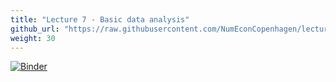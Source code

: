 ```yaml
---
title: "Lecture 7 - Basic data analysis"
github_url: "https://raw.githubusercontent.com/NumEconCopenhagen/lectures-2019/master/07/Basic_data_analysis.ipynb"
weight: 30
---
```

[![Binder](https://mybinder.org/badge_logo.svg)](https://mybinder.org/v2/gh/NumEconCopenhagen/lectures-2019/master?urlpath=lab/tree/07/Basic_data_analysis.ipynb
)
